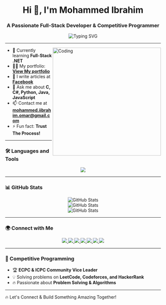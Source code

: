 
<h1 align="center">Hi 👋, I'm Mohammed Ibrahim</h1>
<h3 align="center">A Passionate Full-Stack Developer & Competitive Programmer</h3>

<p align="center">
  <img src="https://readme-typing-svg.herokuapp.com?font=Fira+Code&duration=3000&pause=500&color=32CD32&center=true&vCenter=true&width=435&lines=Full-Stack+Developer;Data+Science+Engineer;Competitive+Programmer" alt="Typing SVG" />
</p>

---

<img align="right" src="https://github.com/AhmedKhairy0106/AhmedKhairy0106/blob/main/assets/coding.gif" alt="Coding" width="350" />

- 🌱 Currently learning **Full-Stack .NET**
- 👨‍💻 My portfolio: **[View My portfolio](https://my-portfolio-nine-drab.vercel.app/)**
- 📝 I write articles at **[Facebook](https://www.facebook.com/Mo7ammed.Ibra7im.11)**
- 💬 Ask me about **C, C#, Python, Java, JavaScript**
- 📫 Contact me at **mohammed.iibrahim.omar@gmail.com**
- ⚡ Fun fact: **Trust The Process!**

---

### 🛠 Languages and Tools

<p align="center">
  <img src="https://skillicons.dev/icons?i=c,cpp,cs,python,java,js,ts,html,css,django,dotnet,go,react,tailwind,bootstrap,postgres,mysql,mongodb,git,linux,vscode" />
</p>

---

### 📊 GitHub Stats

<p align="center">
  <img src="https://nirzak-streak-stats.vercel.app/?user=Mohamediibra7im&theme=dark&hide_border=false" alt="GitHub Stats" /><br>
  <img src="https://github-readme-stats.vercel.app/api?username=Mohamediibra7im&show_icons=true&theme=dark&include_all_commits=true&count_private=false" alt="GitHub Stats" /><br>
  <img src="https://github-readme-stats.vercel.app/api/top-langs/?username=Mohamediibra7im&theme=dark&hide_border=false&include_all_commits=true&count_private=false&layout=compact" alt="GitHub Stats" />
</p>

---

### 🌍 Connect with Me

<p align="center">
  <a href="https://x.com/M7amed_iibrahim" target="_blank">
    <img src="https://img.shields.io/badge/Twitter-%231DA1F2.svg?style=for-the-badge&logo=twitter&logoColor=white"/>
  </a>
  <a href="https://www.linkedin.com/in/mohammed-ibra7im/" target="_blank">
    <img src="https://img.shields.io/badge/LinkedIn-%230077B5.svg?style=for-the-badge&logo=linkedin&logoColor=white"/>
  </a>
  <a href="https://www.facebook.com/Mo7ammed.Ibra7im.11" target="_blank">
    <img src="https://img.shields.io/badge/Facebook-%231877F2.svg?style=for-the-badge&logo=facebook&logoColor=white"/>
  </a>
  <a href="https://www.instagram.com/mohammed_iibra7im/" target="_blank">
    <img src="https://img.shields.io/badge/Instagram-%23E4405F.svg?style=for-the-badge&logo=instagram&logoColor=white"/>
  </a>
  <a href="https://www.hackerrank.com/profile/MID0RIYA" target="_blank">
    <img src="https://img.shields.io/badge/HackerRank-%232EC866.svg?style=for-the-badge&logo=hackerrank&logoColor=white"/>
  </a>
  <a href="https://leetcode.com/u/mid0riya" target="_blank">
    <img src="https://img.shields.io/badge/LeetCode-%23FFA116.svg?style=for-the-badge&logo=leetcode&logoColor=white"/>
  </a>
<a href="https://codeforces.com/profile/MIDORIYA_" target="_blank">
    <img src="https://img.shields.io/badge/Codeforces-%231970C2.svg?style=for-the-badge&logo=codeforces&logoColor=white"/>
</a>
</p>

---

### 🎯 Competitive Programming

- 🏆 **ECPC & ICPC Community Vice Leader**
- 💡 Solving problems on **LeetCode, Codeforces, and HackerRank**
- 🔥 Passionate about **Problem Solving & Algorithms**

---

🔥 Let's Connect & Build Something Amazing Together!

